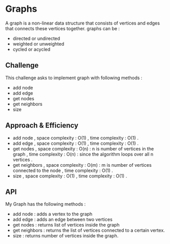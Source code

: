 # Graphs
<!-- Short summary or background information -->
A graph is a non-linear data structure that consists of vertices and edges that connects these vertices together.
graphs can be :
- directed or undirected 
- weighted or unweighted 
- cycled or acycled

## Challenge
<!-- Description of the challenge -->
This challenge asks to implement graph with following methods :
- add node 
- add edge 
- get nodes 
- get neighbors
- size

## Approach & Efficiency
<!-- What approach did you take? Why? What is the Big O space/time for this approach? -->
- add node , space complexity : O(1) , time complexity : O(1) . 
- add edge , space complexity : O(1) , time complexity : O(1) .
- get nodes , space complexity : O(n) : n is number of vertices in the graph , time complexity : O(n) : since the algorithm loops over all n vertices .
- get neighbors , space complexity : O(m) : m is number of vertices connected to the node , time complexity : O(1) .
- size , space complexity : O(1) , time complexity : O(1) .

## API
<!-- Description of each method publicly available in your Graph -->
My Graph has the following methods :
- add node : adds a vertex to the graph
- add edge : adds an edge between two vertices 
- get nodes : returns list of vertices inside the graph
- get neighbors : returns the list of vertices connected to a certain vertex.
- size : returns number of vertices inside the graph. 